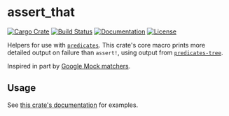 # assert_that

[![Cargo Crate](https://img.shields.io/crates/v/assert_that)](https://crates.io/crates/assert_that)
[![Build Status](https://img.shields.io/github/workflow/status/ian-h-chamberlain/assert_that/ci?label=Build%20Status)](https://github.com/ian-h-chamberlain/assert_that/actions)
[![Documentation](https://img.shields.io/badge/docs-master-blue.svg)](https://docs.rs/assert_that)
[![License](https://img.shields.io/crates/l/assert_that.svg)](LICENSE)

Helpers for use with [`predicates`](https://crates.io/crates/predicates).
This crate's core macro prints more detailed output on failure than
`assert!`, using output from [`predicates-tree`](https://crates.io/crates/predicates-tree).

Inspired in part by [Google Mock matchers](https://github.com/google/googletest/blob/master/googlemock/docs/cheat_sheet.md#matchers-matcherlist).

## Usage

See [this crate's documentation](https://docs.rs/assert_that) for examples.
